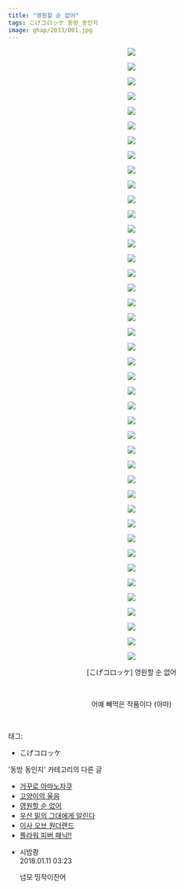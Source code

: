 ```yaml
---
title: "영원할 순 없어"
tags: こげコロッケ 동방_동인지
image: ghap/2033/001.jpg
---
```

<div class="article">
<p style="text-align: center; clear: none; float: none;"><img src="{{ site.nasurl }}/ghap/2033/001.jpg"/></p>
<p style="text-align: center; clear: none; float: none;"><img src="{{ site.nasurl }}/ghap/2033/002.jpg"/></p>
<p style="text-align: center; clear: none; float: none;"><img src="{{ site.nasurl }}/ghap/2033/003.jpg"/></p>
<p style="text-align: center; clear: none; float: none;"><img src="{{ site.nasurl }}/ghap/2033/004.jpg"/></p>
<p style="text-align: center; clear: none; float: none;"><img src="{{ site.nasurl }}/ghap/2033/005.jpg"/></p>
<p style="text-align: center; clear: none; float: none;"><img src="{{ site.nasurl }}/ghap/2033/006.jpg"/></p>
<p style="text-align: center; clear: none; float: none;"><img src="{{ site.nasurl }}/ghap/2033/007.jpg"/></p>
<p style="text-align: center; clear: none; float: none;"><img src="{{ site.nasurl }}/ghap/2033/008.jpg"/></p>
<p style="text-align: center; clear: none; float: none;"><img src="{{ site.nasurl }}/ghap/2033/009.jpg"/></p>
<p style="text-align: center; clear: none; float: none;"><img src="{{ site.nasurl }}/ghap/2033/010.jpg"/></p>
<p style="text-align: center; clear: none; float: none;"><img src="{{ site.nasurl }}/ghap/2033/011.jpg"/></p>
<p style="text-align: center; clear: none; float: none;"><img src="{{ site.nasurl }}/ghap/2033/012.jpg"/></p>
<p style="text-align: center; clear: none; float: none;"><img src="{{ site.nasurl }}/ghap/2033/013.jpg"/></p>
<p style="text-align: center; clear: none; float: none;"><img src="{{ site.nasurl }}/ghap/2033/014.jpg"/></p>
<p style="text-align: center; clear: none; float: none;"><img src="{{ site.nasurl }}/ghap/2033/015.jpg"/></p>
<p style="text-align: center; clear: none; float: none;"><img src="{{ site.nasurl }}/ghap/2033/016.jpg"/></p>
<p style="text-align: center; clear: none; float: none;"><img src="{{ site.nasurl }}/ghap/2033/017.jpg"/></p>
<p style="text-align: center; clear: none; float: none;"><img src="{{ site.nasurl }}/ghap/2033/018.jpg"/></p>
<p style="text-align: center; clear: none; float: none;"><img src="{{ site.nasurl }}/ghap/2033/019.jpg"/></p>
<p style="text-align: center; clear: none; float: none;"><img src="{{ site.nasurl }}/ghap/2033/020.jpg"/></p>
<p style="text-align: center; clear: none; float: none;"><img src="{{ site.nasurl }}/ghap/2033/021.jpg"/></p>
<p style="text-align: center; clear: none; float: none;"><img src="{{ site.nasurl }}/ghap/2033/022.jpg"/></p>
<p style="text-align: center; clear: none; float: none;"><img src="{{ site.nasurl }}/ghap/2033/023.jpg"/></p>
<p style="text-align: center; clear: none; float: none;"><img src="{{ site.nasurl }}/ghap/2033/024.jpg"/></p>
<p style="text-align: center; clear: none; float: none;"><img src="{{ site.nasurl }}/ghap/2033/025.jpg"/></p>
<p style="text-align: center; clear: none; float: none;"><img src="{{ site.nasurl }}/ghap/2033/026.jpg"/></p>
<p style="text-align: center; clear: none; float: none;"><img src="{{ site.nasurl }}/ghap/2033/027.jpg"/></p>
<p style="text-align: center; clear: none; float: none;"><img src="{{ site.nasurl }}/ghap/2033/028.jpg"/></p>
<p style="text-align: center; clear: none; float: none;"><img src="{{ site.nasurl }}/ghap/2033/029.jpg"/></p>
<p style="text-align: center; clear: none; float: none;"><img src="{{ site.nasurl }}/ghap/2033/030.jpg"/></p>
<p style="text-align: center; clear: none; float: none;"><img src="{{ site.nasurl }}/ghap/2033/031.jpg"/></p>
<p style="text-align: center; clear: none; float: none;"><img src="{{ site.nasurl }}/ghap/2033/032.jpg"/></p>
<p style="text-align: center; clear: none; float: none;"><img src="{{ site.nasurl }}/ghap/2033/033.jpg"/></p>
<p style="text-align: center; clear: none; float: none;"><img src="{{ site.nasurl }}/ghap/2033/034.jpg"/></p>
<p style="text-align: center; clear: none; float: none;"><img src="{{ site.nasurl }}/ghap/2033/035.jpg"/></p>
<p style="text-align: center; clear: none; float: none;"><img src="{{ site.nasurl }}/ghap/2033/036.jpg"/></p>
<p style="text-align: center; clear: none; float: none;"><img src="{{ site.nasurl }}/ghap/2033/037.jpg"/></p>
<p style="text-align: center; clear: none; float: none;"><img src="{{ site.nasurl }}/ghap/2033/038.jpg"/></p>
<p style="text-align: center; clear: none; float: none;"><img src="{{ site.nasurl }}/ghap/2033/039.jpg"/></p>
<p style="text-align: center; clear: none; float: none;"><img src="{{ site.nasurl }}/ghap/2033/040.jpg"/></p>
<p style="text-align: center; clear: none; float: none;"><img src="{{ site.nasurl }}/ghap/2033/041.jpg"/></p>
<p style="text-align: center; clear: none; float: none;"><img src="{{ site.nasurl }}/ghap/2033/042.jpg"/></p>
<p style="text-align: center; clear: none; float: none;">[こげコロッケ] 영원할 순 없어</p>
<p style="text-align: center; clear: none; float: none;"><br/></p>
<p style="text-align: center; clear: none; float: none;">어예 빼먹은 작품이다 (아마)</p>
<p><br/></p>
</div><div class="tagTrail">
<p>태그: </p>
<ul>
<li>こげコロッケ</li>
</ul>
</div><div class="another">
<p>'동방 동인지' 카테고리의 다른 글</p>
<ul>
<li><a href="/2016-09-07-ghap_2036">거꾸로 아마노자쿠</a></li>
<li><a href="/2016-09-07-ghap_2034">고양이의 울음</a></li>
<li><a href="/2016-09-07-ghap_2033">영원할 순 없어</a></li>
<li><a href="/2016-09-07-ghap_2032">우산 밑의 그대에게 알린다</a></li>
<li><a href="/2016-09-07-ghap_2031">이사 오브 원더랜드</a></li>
<li><a href="/2016-09-07-ghap_2030">플라워 피버 패닉!!</a></li>
</ul>
</div><div class="cb_module cb_fluid">
<div class="cb_wrt cb_profile">
<div class="comment">
<ul>
<li class="cb_thumb_off" id="comment15171517">
<div class="cb_comment_area">
<div class="cb_info_area">
<div class="cb_section">
<span class="cb_nick_name">시밤쾅</span>
</div>
<div class="cb_section">
<span class="cb_date">2018.01.11 03:23 </span>
</div>
</div>
<div class="cb_dsc_comment">
<p class="cb_dsc">
											넘모 띵작이잔어
										</p>
</div>
</div></li>
</ul>
</div>
</div><!-- commentList close -->
</div>